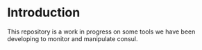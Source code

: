 # Introduction

This repository is a work in progress on some tools we have been developing 
to monitor and manipulate consul.
